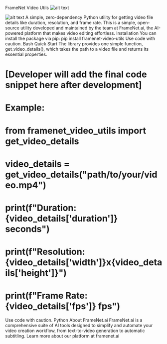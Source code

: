 FrameNet Video Utils
![alt text](https://badge.fury.io/py/framenet-video-utils.svg)

![alt text](https://img.shields.io/badge/License-MIT-yellow.svg)
A simple, zero-dependency Python utility for getting video file details like duration, resolution, and frame rate.
This is a simple, open-source utility developed and maintained by the team at FrameNet.ai, the AI-powered platform that makes video editing effortless.
Installation
You can install the package via pip:
pip install framenet-video-utils
Use code with caution.
Bash
Quick Start
The library provides one simple function, get_video_details(), which takes the path to a video file and returns its essential properties.
# [Developer will add the final code snippet here after development]
# Example:
# from framenet_video_utils import get_video_details
#
# video_details = get_video_details("path/to/your/video.mp4")
#
# print(f"Duration: {video_details['duration']} seconds")
# print(f"Resolution: {video_details['width']}x{video_details['height']}")
# print(f"Frame Rate: {video_details['fps']} fps")
Use code with caution.
Python
About FrameNet.ai
FrameNet.ai is a comprehensive suite of AI tools designed to simplify and automate your video creation workflow, from text-to-video generation to automatic subtitling.
Learn more about our platform at framenet.ai
